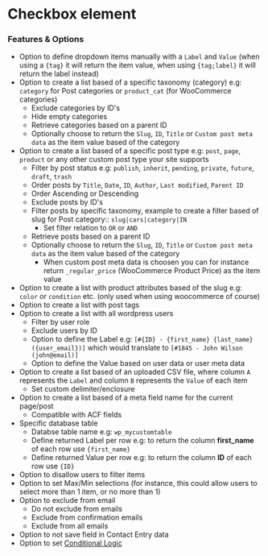 # Checkbox element

### Features & Options

- Option to define dropdown items manually with a `Label` and `Value` (when using a `{tag}` it will return the item value, when using `{tag;label}` it will return the label instead)
- Option to create a list based of a specific taxonomy (category) e.g: `category` for Post categories or `product_cat` (for WooCommerce categories)
	- Exclude categories by ID's
	- Hide empty categories
	- Retrieve categories based on a parent ID
	- Optionally choose to return the `Slug`, `ID`, `Title` or `Custom post meta data` as the item value based of the category
- Option to create a list based of a specific post type e.g: `post`, `page`, `product` or any other custom post type your site supports
	- Filter by post status e.g: `publish`, `inherit`, `pending`, `private`, `future`, `draft`, `trash`
	- Order posts by `Title`, `Date`, `ID`, `Author`, `Last modified`, `Parent ID`
	- Order Ascending or Descending
	- Exclude posts by ID's
	- Filter posts by specific taxonomy, example to create a filter based of slug for Post category:: `slug|cars|category|IN`
		- Set filter relation to `OR` or `AND` 
	- Retrieve posts based on a parent ID
	- Optionally choose to return the `Slug`, `ID`, `Title` or `Custom post meta data` as the item value based of the category
		- When custom post meta data is choosen you can for instance return `_regular_price` (WooCommerce Product Price) as the item value
- Option to create a list with product attributes based of the slug e.g: `color` or `condition` etc. (only used when using woocommerce of course)
- Option to create a list with post tags
- Option to create a list with all wordpress users
	- Filter by user role
	- Exclude users by ID
	- Option to define the Label e.g: `[#{ID} - {first_name} {last_name} ({user_email})]` which would translate to `[#1845 - John Wilson (john@email)]`
	- Option to define the Value based on user data or user meta data
- Option to create a list based of an uploaded CSV file, where column `A` represents the `Label` and column `B` represents the `Value` of each item
	- Set custom delimiter/enclosure
- Option to create a list based of a meta field name for the current page/post
	- Compatible with ACF fields
- Specific database table
	- Databse table name e.g: `wp_mycustomtable`
	- Define returned Label per row e.g: to return the column **first_name** of each row use `{first_name}`
	- Define returned Value per row e.g: to return the column **ID** of each row use `{ID}`
- Option to disallow users to filter items
- Option to set Max/Min selections (for instance, this could allow users to select more than 1 item, or no more than 1)
- Option to exclude from email
	- Do not exclude from emails
	- Exclude from confirmation emails
	- Exclude from all emails
- Option to not save field in Contact Entry data
- Option to set [Conditional Logic](conditional-logic)
